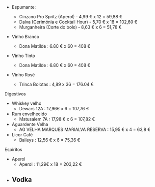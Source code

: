 
- Espumante: 
	-  Cinzano Pro Spritz (Aperol) - 4,99 € x 12 = 59,88 €
	-  Dalva (Cerimónia e Cocktail Hour) - 5,70 € x 18 = 102,60 €
	-  Murganheira (Corte do bolo) - 8,63 € x 6 = 51,78 €

- Vinho Branco
	- Dona Matilde : 6.80 € x 60 = 408 €
- Vinho Tinto 
	- Dona Matilde :  6.80 € x 60 = 408 €
- Vinho Rosé 
	-  Trinca Bolotas : 4,89 x 36 =  176.04 €





Digestivos 

- Whiskey velho 
	- Dewars 12A : 17,96€ x 6 =  107,76 €
- Rum envelhecido
	- Matusalem 7A : 17,98 € x 6 = 107,82 €
-  Aguardente Velha
	-  AG VELHA MARQUES MARIALVA RESERVA : 15,95 € x 4 = 63,8 €
- Licor Café
	- Baileys : 12,56 € x 6 = 75,36 €



Espiritos

- Aperol
	- Aperol : 11,29€ x 18 = 203,22 €
- Vodka
	- 

